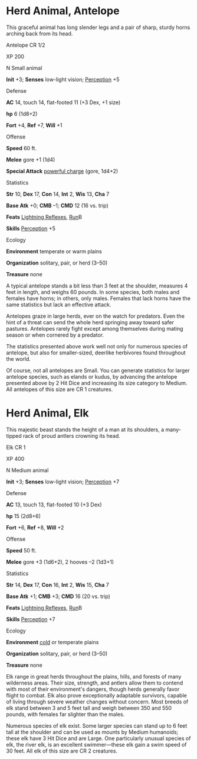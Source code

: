 # Herd Animal, Antelope

This graceful animal has long slender legs and a pair of sharp, sturdy horns arching back from its head.

Antelope CR 1/2

XP 200

N Small animal

**Init** +3; **Senses** low-light vision; [Perception](/pathfinderRPG/prd/skills/perception.html#_perception) +5

Defense

**AC** 14, touch 14, flat-footed 11 (+3 Dex, +1 size)

**hp** 6 (1d8+2)

**Fort** +4, **Ref** +7, **Will** +1

Offense

**Speed** 60 ft.

**Melee** gore +1 (1d4)

**Special Attack** [powerful charge](/pathfinderRPG/prd/monsters/universalMonsterRules.html#_powerful-charge) (gore, 1d4+2)

Statistics

**Str** 10, **Dex** 17, **Con** 14, **Int** 2, **Wis** 13, **Cha** 7

**Base Atk** +0; **CMB** –1; **CMD** 12 (16 vs. trip)

**Feats** [Lightning Reflexes](/pathfinderRPG/prd/feats.html#_lightning-reflexes), [Run](/pathfinderRPG/prd/feats.html#_run)B

**Skills** [Perception](/pathfinderRPG/prd/skills/perception.html#_perception) +5

Ecology

**Environment** temperate or warm plains

**Organization** solitary, pair, or herd (3–50)

**Treasure** none

A typical antelope stands a bit less than 3 feet at the shoulder, measures 4 feet in length, and weighs 60 pounds. In some species, both males and females have horns; in others, only males. Females that lack horns have the same statistics but lack an effective attack.

Antelopes graze in large herds, ever on the watch for predators. Even the hint of a threat can send the whole herd springing away toward safer pastures. Antelopes rarely fight except among themselves during mating season or when cornered by a predator.

The statistics presented above work well not only for numerous species of antelope, but also for smaller-sized, deerlike herbivores found throughout the world.

Of course, not all antelopes are Small. You can generate statistics for larger antelope species, such as elands or kudus, by advancing the antelope presented above by 2 Hit Dice and increasing its size category to Medium. All antelopes of this size are CR 1 creatures.

# Herd Animal, Elk

This majestic beast stands the height of a man at its shoulders, a many-tipped rack of proud antlers crowning its head.

Elk CR 1

XP 400

N Medium animal

**Init** +3; **Senses** low-light vision; [Perception](/pathfinderRPG/prd/skills/perception.html#_perception) +7

Defense

**AC** 13, touch 13, flat-footed 10 (+3 Dex)

**hp** 15 (2d8+6)

**Fort** +6, **Ref** +8, **Will** +2

Offense

**Speed** 50 ft.

**Melee** gore +3 (1d6+2), 2 hooves –2 (1d3+1)

Statistics

**Str** 14, **Dex** 17, **Con** 16, **Int** 2, **Wis** 15, **Cha** 7

**Base Atk** +1; **CMB** +3; **CMD** 16 (20 vs. trip)

**Feats** [Lightning Reflexes](/pathfinderRPG/prd/feats.html#_lightning-reflexes), [Run](/pathfinderRPG/prd/feats.html#_run)B

**Skills** [Perception](/pathfinderRPG/prd/skills/perception.html#_perception) +7

Ecology

**Environment** [cold](/pathfinderRPG/prd/monsters/creatureTypes.html#_cold-subtype) or temperate plains

**Organization** solitary, pair, or herd (3–50)

**Treasure** none

Elk range in great herds throughout the plains, hills, and forests of many wilderness areas. Their size, strength, and antlers allow them to contend with most of their environment's dangers, though herds generally favor flight to combat. Elk also prove exceptionally adaptable survivors, capable of living through severe weather changes without concern. Most breeds of elk stand between 3 and 5 feet tall and weigh between 350 and 550 pounds, with females far slighter than the males.

Numerous species of elk exist. Some larger species can stand up to 6 feet tall at the shoulder and can be used as mounts by Medium humanoids; these elk have 3 Hit Dice and are Large. One particularly unusual species of elk, the river elk, is an excellent swimmer—these elk gain a swim speed of 30 feet. All elk of this size are CR 2 creatures.


